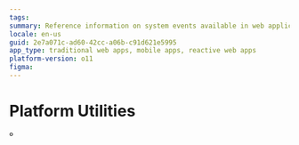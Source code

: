 ```yaml
---
tags: 
summary: Reference information on system events available in web applications and mobile apps.
locale: en-us
guid: 2e7a071c-ad60-42cc-a06b-c91d621e5995
app_type: traditional web apps, mobile apps, reactive web apps
platform-version: o11
figma:
---
```


# Platform Utilities
º